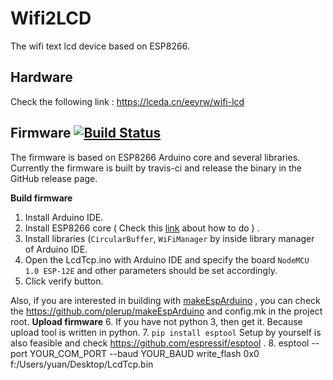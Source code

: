 # Wifi2LCD
The wifi text lcd device based on ESP8266. 

## Hardware
Check the following link :
https://lceda.cn/eeyrw/wifi-lcd

## Firmware [![Build Status](https://travis-ci.org/eeyrw/LcdTcp.svg?branch=master)](https://travis-ci.org/eeyrw/LcdTcp)
The firmware is based on ESP8266 Arduino core and several libraries. Currently the firmware is built by travis-ci and release the binary in the GitHub release page.

**Build firmware**

1. Install Arduino IDE. 
2. Install ESP8266 core ( Check this [link](https://github.com/esp8266/Arduino) about how to do ) .
3. Install libraries (`CircularBuffer`, `WiFiManager` by inside library manager of Arduino IDE.
4. Open the LcdTcp.ino with Arduino IDE and specify the board `NodeMCU 1.0 ESP-12E` and other parameters should be set accordingly.
5. Click verify button.

Also, if you are interested in building with [makeEspArduino](https://github.com/plerup/makeEspArduino) , you can check the https://github.com/plerup/makeEspArduino and config.mk in the project root.
**Upload firmware**
6. If you have not python 3, then get it. Because upload tool is written in python.
7. `pip install esptool` Setup by yourself is also feasible and check https://github.com/espressif/esptool .
8. esptool --port YOUR_COM_PORT --baud YOUR_BAUD write_flash 0x0 f:/Users/yuan/Desktop/LcdTcp.bin


<!--stackedit_data:
eyJoaXN0b3J5IjpbMzA0OTIzMDI3XX0=
-->